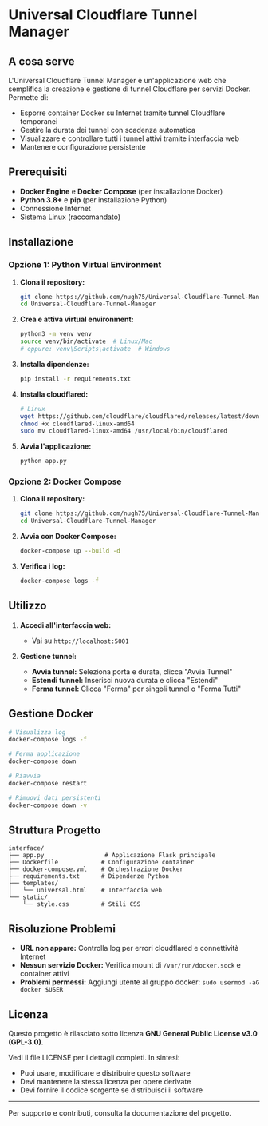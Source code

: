 # Universal Cloudflare Tunnel Manager

## A cosa serve

L'Universal Cloudflare Tunnel Manager è un'applicazione web che semplifica la creazione e gestione di tunnel Cloudflare per servizi Docker. Permette di:

- Esporre container Docker su Internet tramite tunnel Cloudflare temporanei
- Gestire la durata dei tunnel con scadenza automatica
- Visualizzare e controllare tutti i tunnel attivi tramite interfaccia web
- Mantenere configurazione persistente

## Prerequisiti

- **Docker Engine** e **Docker Compose** (per installazione Docker)
- **Python 3.8+** e **pip** (per installazione Python)
- Connessione Internet
- Sistema Linux (raccomandato)

## Installazione

### Opzione 1: Python Virtual Environment

1. **Clona il repository:**
   ```bash
   git clone https://github.com/nugh75/Universal-Cloudflare-Tunnel-Manager.git
   cd Universal-Cloudflare-Tunnel-Manager
   ```

2. **Crea e attiva virtual environment:**
   ```bash
   python3 -m venv venv
   source venv/bin/activate  # Linux/Mac
   # oppure: venv\Scripts\activate  # Windows
   ```

3. **Installa dipendenze:**
   ```bash
   pip install -r requirements.txt
   ```

4. **Installa cloudflared:**
   ```bash
   # Linux
   wget https://github.com/cloudflare/cloudflared/releases/latest/download/cloudflared-linux-amd64
   chmod +x cloudflared-linux-amd64
   sudo mv cloudflared-linux-amd64 /usr/local/bin/cloudflared
   ```

5. **Avvia l'applicazione:**
   ```bash
   python app.py
   ```

### Opzione 2: Docker Compose

1. **Clona il repository:**
   ```bash
   git clone https://github.com/nugh75/Universal-Cloudflare-Tunnel-Manager.git
   cd Universal-Cloudflare-Tunnel-Manager
   ```

2. **Avvia con Docker Compose:**
   ```bash
   docker-compose up --build -d
   ```

3. **Verifica i log:**
   ```bash
   docker-compose logs -f
   ```

## Utilizzo

1. **Accedi all'interfaccia web:**
   - Vai su `http://localhost:5001`

2. **Gestione tunnel:**
   - **Avvia tunnel:** Seleziona porta e durata, clicca "Avvia Tunnel"
   - **Estendi tunnel:** Inserisci nuova durata e clicca "Estendi"
   - **Ferma tunnel:** Clicca "Ferma" per singoli tunnel o "Ferma Tutti"

## Gestione Docker

```bash
# Visualizza log
docker-compose logs -f

# Ferma applicazione
docker-compose down

# Riavvia
docker-compose restart

# Rimuovi dati persistenti
docker-compose down -v
```

## Struttura Progetto

```
interface/
├── app.py                 # Applicazione Flask principale
├── Dockerfile            # Configurazione container
├── docker-compose.yml    # Orchestrazione Docker
├── requirements.txt      # Dipendenze Python
├── templates/
│   └── universal.html    # Interfaccia web
└── static/
    └── style.css         # Stili CSS
```

## Risoluzione Problemi

- **URL non appare:** Controlla log per errori cloudflared e connettività Internet
- **Nessun servizio Docker:** Verifica mount di `/var/run/docker.sock` e container attivi
- **Problemi permessi:** Aggiungi utente al gruppo docker: `sudo usermod -aG docker $USER`

## Licenza

Questo progetto è rilasciato sotto licenza **GNU General Public License v3.0 (GPL-3.0)**.

Vedi il file LICENSE per i dettagli completi. In sintesi:
- Puoi usare, modificare e distribuire questo software
- Devi mantenere la stessa licenza per opere derivate
- Devi fornire il codice sorgente se distribuisci il software

---

Per supporto e contributi, consulta la documentazione del progetto.
